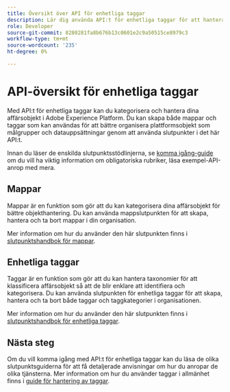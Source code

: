 ```yaml
---
title: Översikt över API för enhetliga taggar
description: Lär dig använda API:t för enhetliga taggar för att hantera enhetliga taggar och mappar i Adobe Experience Platform.
role: Developer
source-git-commit: 8280281fa8b676b13c0601e2c9a50515ce8979c3
workflow-type: tm+mt
source-wordcount: '235'
ht-degree: 0%

---
```



# API-översikt för enhetliga taggar

Med API:t för enhetliga taggar kan du kategorisera och hantera dina affärsobjekt i Adobe Experience Platform. Du kan skapa både mappar och taggar som kan användas för att bättre organisera plattformsobjekt som målgrupper och datauppsättningar genom att använda slutpunkter i det här API:t.

Innan du läser de enskilda slutpunktsstödlinjerna, se [komma igång-guide](./getting-started.md) om du vill ha viktig information om obligatoriska rubriker, läsa exempel-API-anrop med mera.

## Mappar

Mappar är en funktion som gör att du kan kategorisera dina affärsobjekt för bättre objekthantering. Du kan använda mappslutpunkten för att skapa, hantera och ta bort mappar i din organisation.

Mer information om hur du använder den här slutpunkten finns i [slutpunktshandbok för mappar](./folders.md).

## Enhetliga taggar

Taggar är en funktion som gör att du kan hantera taxonomier för att klassificera affärsobjekt så att de blir enklare att identifiera och kategorisera. Du kan använda slutpunkten för enhetliga taggar för att skapa, hantera och ta bort både taggar och taggkategorier i organisationen.

Mer information om hur du använder den här slutpunkten finns i [slutpunktshandbok för enhetliga taggar](./tags.md).

## Nästa steg

Om du vill komma igång med API:t för enhetliga taggar kan du läsa de olika slutpunktsguiderna för att få detaljerade anvisningar om hur du anropar de olika tjänsterna. Mer information om hur du använder taggar i allmänhet finns i [guide för hantering av taggar](../ui/managing-tags.md).
